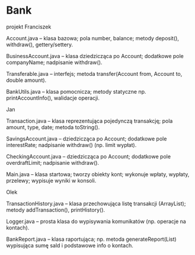 # Bank
projekt 
Franciszek 

Account.java – klasa bazowa; pola number, balance; metody deposit(), withdraw(), gettery/settery.

BusinessAccount.java – klasa dziedzicząca po Account; dodatkowe pole companyName; nadpisanie withdraw().

Transferable.java – interfejs; metoda transfer(Account from, Account to, double amount).

BankUtils.java – klasa pomocnicza; metody statyczne np. printAccountInfo(), walidacje operacji.

Jan 

Transaction.java – klasa reprezentująca pojedynczą transakcję; pola amount, type, date; metoda toString().

SavingsAccount.java – dziedzicząca po Account; dodatkowe pole interestRate; nadpisanie withdraw() (np. limit wypłat).

CheckingAccount.java – dziedzicząca po Account; dodatkowe pole overdraftLimit; nadpisanie withdraw().

Main.java – klasa startowa; tworzy obiekty kont; wykonuje wpłaty, wypłaty, przelewy; wypisuje wyniki w konsoli.

Olek 

TransactionHistory.java – klasa przechowująca listę transakcji (ArrayList<Transaction>); metody addTransaction(), printHistory().

Logger.java – prosta klasa do wypisywania komunikatów (np. operacje na kontach).

BankReport.java – klasa raportująca; np. metoda generateReport(List<Account>) wypisująca sumę sald i podstawowe info o kontach.
